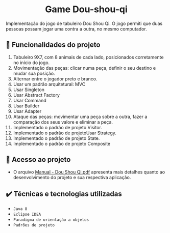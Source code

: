 <h1 align="center">Game Dou-shou-qi</h1>
Implementação do jogo de tabuleiro Dou Shou Qi. O jogo permiti que duas pessoas possam jogar 
uma contra a outra, no mesmo computador.

## 🔨 Funcionalidades do projeto
1. Tabuleiro 9X7, com 8 animais de cada lado, posicionados corretamente no início do jogo.
2. Movimentação das peças: clicar numa peça, definir o seu destino e mudar sua posição.
3. Alternar entre o jogador preto e branco.
4. Usar um padrão arquitetural: MVC
5. Usar Singleton 
6. Usar Abstract Factory 
7. Usar Command
8. Usar Builder
9. Usar Adapter
10. Ataque das peças: movimentar uma peça sobre a outra, fazer a comparação dos seus valore e eliminar a peça.
11. Implementado o padrão de projeto Visitor.
12. Implementado o padrão de projetoUsar Strategy.
13. Implementado o padrão de projeto State.
14. Implementado o padrão de projeto Composite

## 📁 Acesso ao projeto
* O arquivo [Manual - Dou Shou Qi.pdf](https://github.com/WillesonThomas/willdev-game-dou-shou-qi/files/10609778/Manual.-.Dou.Shou.Qi.pdf) apresenta mais detalhes quanto ao desenvolvimento do projeto e sua respectiva aplicação.

## ✔️ Técnicas e tecnologias utilizadas

- ``Java 8``
- ``Eclipse IDEA``
- ``Paradigma de orientação a objetos``
- ``Padrões de projeto``
